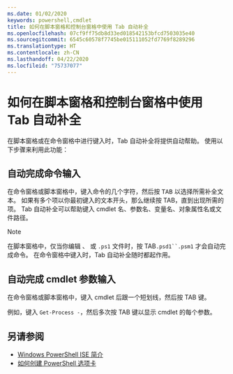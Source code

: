 ```yaml
---
ms.date: 01/02/2020
keywords: powershell,cmdlet
title: 如何在脚本窗格和控制台窗格中使用 Tab 自动补全
ms.openlocfilehash: 07cf9ff75db8d33ed018542153bfcd7503035e40
ms.sourcegitcommit: 6545c60578f7745be015111052fd7769f8289296
ms.translationtype: HT
ms.contentlocale: zh-CN
ms.lasthandoff: 04/22/2020
ms.locfileid: "75737077"
---
```

# <a name="how-to-use-tab-completion-in-the-script-pane-and-console-pane"></a>如何在脚本窗格和控制台窗格中使用 Tab 自动补全

在脚本窗格或在命令窗格中进行键入时，Tab 自动补全将提供自动帮助。 使用以下步骤来利用此功能：

## <a name="to-automatically-complete-a-command-entry"></a>自动完成命令输入

在命令窗格或脚本窗格中，键入命令的几个字符，然后按 <kbd>TAB</kbd> 以选择所需补全文本。 如果有多个项以你最初键入的文本开头，那么继续按 TAB<kbd></kbd>，直到出现所需的项。 Tab 自动补全可以帮助键入 cmdlet 名、参数名、变量名、对象属性名或文件路径。

> [!NOTE]
> 在脚本窗格中，仅当你编辑 <kbd>、</kbd> 或 `.ps1` 文件时，按 TAB`.psd1``.psm1` 才会自动完成命令。 在命令窗格中键入时，Tab 自动补全随时都起作用。

## <a name="to-automatically-complete-a-cmdlet-parameter-entry"></a>自动完成 cmdlet 参数输入

在命令窗格或脚本窗格中，键入 cmdlet 后跟一个短划线，然后按 TAB <kbd></kbd>键。

例如，键入 `Get-Process -`，然后多次按 TAB <kbd></kbd>键以显示 cmdlet 的每个参数。

## <a name="see-also"></a>另请参阅

- [Windows PowerShell ISE 简介](Introducing-the-Windows-PowerShell-ISE.md)
- [如何创建 PowerShell 选项卡](How-to-Create-a-PowerShell-Tab-in-Windows-PowerShell-ISE.md)

